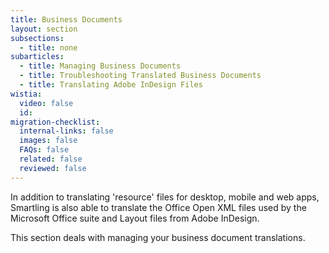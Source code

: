 ```yaml
---
title: Business Documents
layout: section
subsections:
  - title: none
subarticles:
  - title: Managing Business Documents
  - title: Troubleshooting Translated Business Documents
  - title: Translating Adobe InDesign Files
wistia:
  video: false
  id:
migration-checklist:
  internal-links: false
  images: false
  FAQs: false
  related: false
  reviewed: false
---
```


In addition to translating 'resource' files for desktop, mobile and web apps, Smartling is also able to translate the Office Open XML files used by the Microsoft Office suite and Layout files from Adobe InDesign.

This section deals with managing your business document translations.
